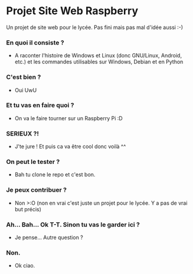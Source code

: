# Projet Site Web Raspberry

Un projet de site web pour le lycée. Pas fini mais pas mal d'idée aussi :-)

### En quoi il consiste ?

- A raconter l'histoire de Windows et Linux (donc GNU/Linux, Android, etc.) et les commandes utilisables sur Windows, Debian et en Python

### C'est bien ?

- Oui UwU

### Et tu vas en faire quoi ?

- On va le faire tourner sur un Raspberry Pi :D

### SERIEUX ?!

- J'te jure ! Et puis ca va être cool donc voilà ^^

### On peut le tester ?

- Bah tu clone le repo et c'est bon.

### Je peux contribuer ?

- Non >:O (non en vrai c'est juste un projet pour le lycée. Y a pas de vrai but précis)

### Ah... Bah... Ok T-T. Sinon tu vas le garder ici ?

- Je pense... Autre question ?

### Non.

- Ok ciao.

